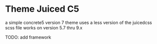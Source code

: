 # Theme Juiced C5
a simple concrete5 version 7 theme
uses a less version of the juicedcss scss file
works on version 5.7 thru 9.x

TODO: add framework
